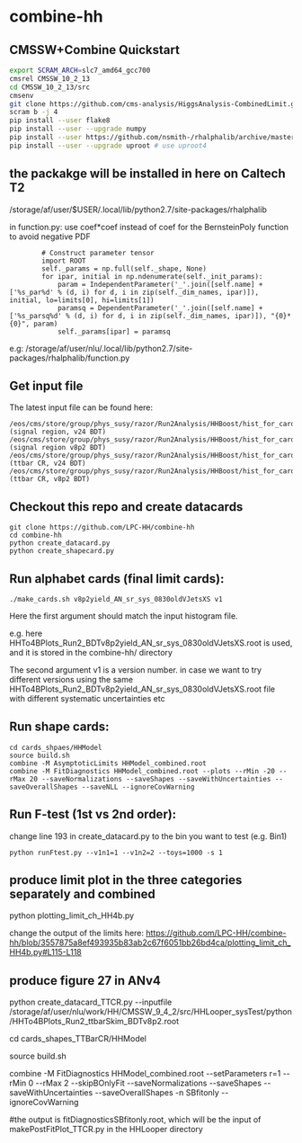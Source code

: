# combine-hh

## CMSSW+Combine Quickstart
```bash
export SCRAM_ARCH=slc7_amd64_gcc700
cmsrel CMSSW_10_2_13
cd CMSSW_10_2_13/src
cmsenv
git clone https://github.com/cms-analysis/HiggsAnalysis-CombinedLimit.git HiggsAnalysis/CombinedLimit
scram b -j 4
pip install --user flake8
pip install --user --upgrade numpy
pip install --user https://github.com/nsmith-/rhalphalib/archive/master.zip
pip install --user --upgrade uproot # use uproot4
```

## the packakge will be installed in here on Caltech T2
/storage/af/user/$USER/.local/lib/python2.7/site-packages/rhalphalib

in function.py: use coef*coef instead of coef for the BernsteinPoly function to avoid negative PDF

```     
        # Construct parameter tensor
        import ROOT
        self._params = np.full(self._shape, None)
        for ipar, initial in np.ndenumerate(self._init_params):
            param = IndependentParameter('_'.join([self.name] + ['%s_par%d' % (d, i) for d, i in zip(self._dim_names, ipar)]), initial, lo=limits[0], hi=limits[1])
            paramsq = DependentParameter('_'.join([self.name] + ['%s_parsq%d' % (d, i) for d, i in zip(self._dim_names, ipar)]), "{0}*{0}", param)
            self._params[ipar] = paramsq

```
e.g: /storage/af/user/nlu/.local/lib/python2.7/site-packages/rhalphalib/function.py


## Get input file

The latest input file can be found here: 

```
/eos/cms/store/group/phys_susy/razor/Run2Analysis/HHBoost/hist_for_card/HHTo4BPlots_Run2_BDTv24.root (signal region, v24 BDT)
/eos/cms/store/group/phys_susy/razor/Run2Analysis/HHBoost/hist_for_card/HHTo4BPlots_Run2_BDTv8p2.root (signal region v8p2 BDT)
/eos/cms/store/group/phys_susy/razor/Run2Analysis/HHBoost/hist_for_card/HHTo4BPlots_Run2_ttbarSkim_BDTv24.root  (ttbar CR, v24 BDT)
/eos/cms/store/group/phys_susy/razor/Run2Analysis/HHBoost/hist_for_card/HHTo4BPlots_Run2_ttbarSkim_BDTv8p2.root (ttbar CR, v8p2 BDT)
```

## Checkout this repo and create datacards
```
git clone https://github.com/LPC-HH/combine-hh
cd combine-hh
python create_datacard.py
python create_shapecard.py
```

## Run alphabet cards (final limit cards):
```
./make_cards.sh v8p2yield_AN_sr_sys_0830oldVJetsXS v1
```
Here the first argument should match the input histogram file. 

e.g. here HHTo4BPlots_Run2_BDTv8p2yield_AN_sr_sys_0830oldVJetsXS.root is used, and it is stored in the combine-hh/ directory

The second argument v1 is a version number. in case we want to try different versions using the same HHTo4BPlots_Run2_BDTv8p2yield_AN_sr_sys_0830oldVJetsXS.root file with different systematic uncertainties etc

## Run shape cards:
```
cd cards_shpaes/HHModel
source build.sh
combine -M AsymptoticLimits HHModel_combined.root
combine -M FitDiagnostics HHModel_combined.root --plots --rMin -20 --rMax 20 --saveNormalizations --saveShapes --saveWithUncertainties --saveOverallShapes --saveNLL --ignoreCovWarning
```

## Run F-test (1st vs 2nd order):
change line 193 in create_datacard.py to the bin you want to test (e.g. Bin1)
```
python runFtest.py --v1n1=1 --v1n2=2 --toys=1000 -s 1
```

## produce limit plot in the three categories separately and combined

python plotting_limit_ch_HH4b.py

change the output of the limits here:
https://github.com/LPC-HH/combine-hh/blob/3557875a8ef493935b83ab2c67f6051bb26bd4ca/plotting_limit_ch_HH4b.py#L115-L118

## produce figure 27 in ANv4

python create_datacard_TTCR.py --inputfile /storage/af/user/nlu/work/HH/CMSSW_9_4_2/src/HHLooper_sysTest/python/HHTo4BPlots_Run2_ttbarSkim_BDTv8p2.root

cd cards_shapes_TTBarCR/HHModel

source build.sh 

combine -M FitDiagnostics HHModel_combined.root --setParameters r=1 --rMin 0 --rMax 2 --skipBOnlyFit --saveNormalizations --saveShapes --saveWithUncertainties --saveOverallShapes -n SBfitonly --ignoreCovWarning

#the output is fitDiagnosticsSBfitonly.root, which will be the input of makePostFitPlot_TTCR.py in the HHLooper directory
